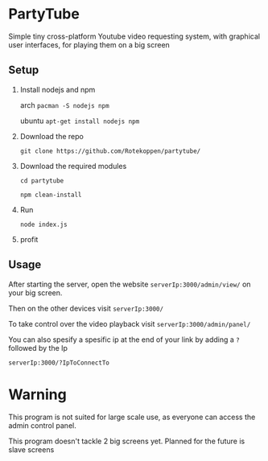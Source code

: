 # PartyTube
Simple tiny cross-platform Youtube video requesting system, with graphical user interfaces, for playing them on a big screen

## Setup

1.  Install nodejs and npm

    arch ```pacman -S nodejs npm```

    ubuntu ```apt-get install nodejs npm```

2.  Download the repo

    ```git clone https://github.com/Rotekoppen/partytube/```

3.  Download the required modules

    ```cd partytube```
    
    ```npm clean-install```

4.  Run

    ```node index.js```

5.  profit

## Usage

After starting the server, open the website ```serverIp:3000/admin/view/``` on your big screen.

Then on the other devices visit ```serverIp:3000/```

To take control over the video playback visit ```serverIp:3000/admin/panel/```

You can also spesify a spesific ip at the end of your link by adding a ```?``` followed by the Ip

```serverIp:3000/?IpToConnectTo```

# Warning

This program is not suited for large scale use, as everyone can access the admin control panel.

This program doesn't tackle 2 big screens yet. Planned for the future is slave screens
